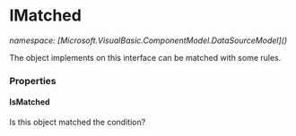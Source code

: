 ﻿# IMatched
_namespace: [Microsoft.VisualBasic.ComponentModel.DataSourceModel](<a href="#" onClick="load('/docs/Microsoft.VisualBasic.ComponentModel.DataSourceModel/index.md')"></a>)_

The object implements on this interface can be matched with some rules.




### Properties

#### IsMatched
Is this object matched the condition?
